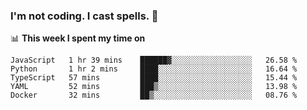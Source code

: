 ### I'm not coding. I cast spells. 🎩

📊 **This week I spent my time on**
<!--START_SECTION:waka-->
```text
JavaScript   1 hr 39 mins    ██████▓░░░░░░░░░░░░░░░░░░   26.58 % 
Python       1 hr 2 mins     ████░░░░░░░░░░░░░░░░░░░░░   16.64 % 
TypeScript   57 mins         ████░░░░░░░░░░░░░░░░░░░░░   15.44 % 
YAML         52 mins         ███▒░░░░░░░░░░░░░░░░░░░░░   13.98 % 
Docker       32 mins         ██▒░░░░░░░░░░░░░░░░░░░░░░   08.76 % 
```
<!--END_SECTION:waka-->
